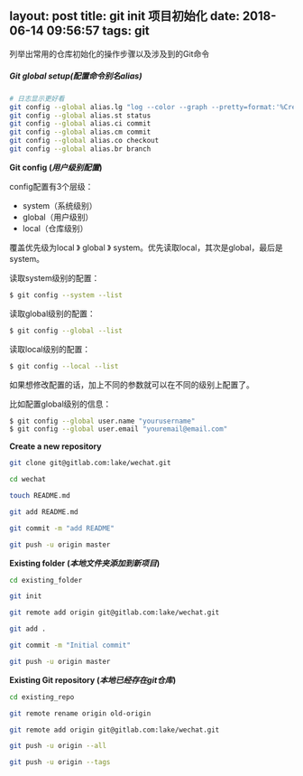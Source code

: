 layout: post
title: git init 项目初始化
date: 2018-06-14 09:56:57
tags: git
---
列举出常用的仓库初始化的操作步骤以及涉及到的Git命令
<!-- more -->

##### Git global setup(*配置命令别名alias*)

```bash
# 日志显示更好看
git config --global alias.lg "log --color --graph --pretty=format:'%Cred%h%Creset -%C(yellow)%d%Creset %s %Cgreen(%cr) %C(bold blue)<%an>%Creset' --abbrev-commit"
git config --global alias.st status
git config --global alias.ci commit
git config --global alias.cm commit
git config --global alias.co checkout
git config --global alias.br branch
```

**Git config (*用户级别配置*)**

config配置有3个层级：

- system（系统级别）
- global（用户级别）
- local（仓库级别）

覆盖优先级为local 》 global 》 system。优先读取local，其次是global，最后是system。

读取system级别的配置：

```bash
$ git config --system --list
```

读取global级别的配置：

```bash
$ git config --global --list
```

读取local级别的配置：

```bash
$ git config --local --list
```

如果想修改配置的话，加上不同的参数就可以在不同的级别上配置了。

比如配置global级别的信息：

```bash
$ git config --global user.name "yourusername"
$ git config --global user.email "youremail@email.com"
```

**Create a new repository**

```bash
git clone git@gitlab.com:lake/wechat.git

cd wechat

touch README.md

git add README.md

git commit -m "add README"

git push -u origin master
```

**Existing folder (*本地文件夹添加到新项目*)**

```bash
cd existing_folder

git init

git remote add origin git@gitlab.com:lake/wechat.git

git add .

git commit -m "Initial commit"

git push -u origin master
```

**Existing Git repository (*本地已经存在git仓库*)**

```bash
cd existing_repo

git remote rename origin old-origin

git remote add origin git@gitlab.com:lake/wechat.git

git push -u origin --all

git push -u origin --tags
```

